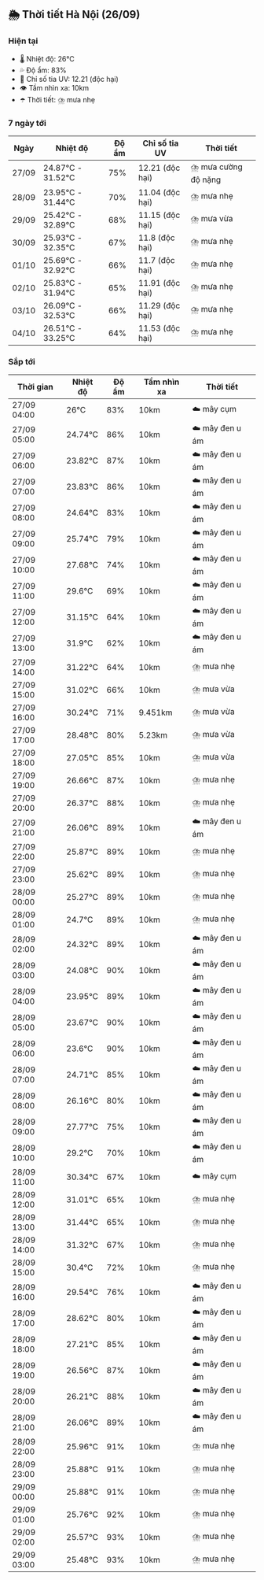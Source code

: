 ## 🌦️ Thời tiết Hà Nội (26/09)

### Hiện tại

- 🌡️ Nhiệt độ: 26℃
- 💦 Độ ẩm: 83%
- 🌟 Chỉ số tia UV: 12.21 (độc hại)
- 👁️ Tầm nhìn xa: 10km
- ☂️ Thời tiết: ⛈️ mưa nhẹ

### 7 ngày tới

| Ngày | Nhiệt độ | Độ ẩm | Chỉ số tia UV | Thời tiết |
| --- | --- | --- | --- | --- |
| 27/09 | 24.87℃ - 31.52℃ | 75% | 12.21 (độc hại) | ⛈️ mưa cường độ nặng |
| 28/09 | 23.95℃ - 31.44℃ | 70% | 11.04 (độc hại) | ⛈️ mưa nhẹ |
| 29/09 | 25.42℃ - 32.89℃ | 68% | 11.15 (độc hại) | ⛈️ mưa vừa |
| 30/09 | 25.93℃ - 32.35℃ | 67% | 11.8 (độc hại) | ⛈️ mưa nhẹ |
| 01/10 | 25.69℃ - 32.92℃ | 66% | 11.7 (độc hại) | ⛈️ mưa nhẹ |
| 02/10 | 25.83℃ - 31.94℃ | 65% | 11.91 (độc hại) | ⛈️ mưa nhẹ |
| 03/10 | 26.09℃ - 32.53℃ | 66% | 11.29 (độc hại) | ⛈️ mưa nhẹ |
| 04/10 | 26.51℃ - 33.25℃ | 64% | 11.53 (độc hại) | ⛈️ mưa nhẹ |

### Sắp tới

| Thời gian | Nhiệt độ | Độ ẩm | Tầm nhìn xa | Thời tiết |
| --- | --- | --- | --- | --- |
| 27/09 04:00 | 26℃ | 83% | 10km | ☁️ mây cụm |
| 27/09 05:00 | 24.74℃ | 86% | 10km | ☁️ mây đen u ám |
| 27/09 06:00 | 23.82℃ | 87% | 10km | ☁️ mây đen u ám |
| 27/09 07:00 | 23.83℃ | 86% | 10km | ☁️ mây đen u ám |
| 27/09 08:00 | 24.64℃ | 83% | 10km | ☁️ mây đen u ám |
| 27/09 09:00 | 25.74℃ | 79% | 10km | ☁️ mây đen u ám |
| 27/09 10:00 | 27.68℃ | 74% | 10km | ☁️ mây đen u ám |
| 27/09 11:00 | 29.6℃ | 69% | 10km | ☁️ mây đen u ám |
| 27/09 12:00 | 31.15℃ | 64% | 10km | ☁️ mây đen u ám |
| 27/09 13:00 | 31.9℃ | 62% | 10km | ☁️ mây đen u ám |
| 27/09 14:00 | 31.22℃ | 64% | 10km | ⛈️ mưa nhẹ |
| 27/09 15:00 | 31.02℃ | 66% | 10km | ⛈️ mưa vừa |
| 27/09 16:00 | 30.24℃ | 71% | 9.451km | ⛈️ mưa vừa |
| 27/09 17:00 | 28.48℃ | 80% | 5.23km | ⛈️ mưa vừa |
| 27/09 18:00 | 27.05℃ | 85% | 10km | ⛈️ mưa vừa |
| 27/09 19:00 | 26.66℃ | 87% | 10km | ⛈️ mưa nhẹ |
| 27/09 20:00 | 26.37℃ | 88% | 10km | ⛈️ mưa nhẹ |
| 27/09 21:00 | 26.06℃ | 89% | 10km | ☁️ mây đen u ám |
| 27/09 22:00 | 25.87℃ | 89% | 10km | ⛈️ mưa nhẹ |
| 27/09 23:00 | 25.62℃ | 89% | 10km | ⛈️ mưa nhẹ |
| 28/09 00:00 | 25.27℃ | 89% | 10km | ⛈️ mưa nhẹ |
| 28/09 01:00 | 24.7℃ | 89% | 10km | ⛈️ mưa nhẹ |
| 28/09 02:00 | 24.32℃ | 89% | 10km | ☁️ mây đen u ám |
| 28/09 03:00 | 24.08℃ | 90% | 10km | ☁️ mây đen u ám |
| 28/09 04:00 | 23.95℃ | 89% | 10km | ☁️ mây đen u ám |
| 28/09 05:00 | 23.67℃ | 90% | 10km | ☁️ mây đen u ám |
| 28/09 06:00 | 23.6℃ | 90% | 10km | ☁️ mây đen u ám |
| 28/09 07:00 | 24.71℃ | 85% | 10km | ☁️ mây đen u ám |
| 28/09 08:00 | 26.16℃ | 80% | 10km | ☁️ mây đen u ám |
| 28/09 09:00 | 27.77℃ | 75% | 10km | ☁️ mây đen u ám |
| 28/09 10:00 | 29.2℃ | 70% | 10km | ☁️ mây đen u ám |
| 28/09 11:00 | 30.34℃ | 67% | 10km | ☁️ mây cụm |
| 28/09 12:00 | 31.01℃ | 65% | 10km | ⛈️ mưa nhẹ |
| 28/09 13:00 | 31.44℃ | 65% | 10km | ⛈️ mưa nhẹ |
| 28/09 14:00 | 31.32℃ | 67% | 10km | ⛈️ mưa nhẹ |
| 28/09 15:00 | 30.4℃ | 72% | 10km | ⛈️ mưa nhẹ |
| 28/09 16:00 | 29.54℃ | 76% | 10km | ☁️ mây đen u ám |
| 28/09 17:00 | 28.62℃ | 80% | 10km | ☁️ mây đen u ám |
| 28/09 18:00 | 27.21℃ | 85% | 10km | ☁️ mây đen u ám |
| 28/09 19:00 | 26.56℃ | 87% | 10km | ☁️ mây đen u ám |
| 28/09 20:00 | 26.21℃ | 88% | 10km | ☁️ mây đen u ám |
| 28/09 21:00 | 26.06℃ | 89% | 10km | ☁️ mây đen u ám |
| 28/09 22:00 | 25.96℃ | 91% | 10km | ⛈️ mưa nhẹ |
| 28/09 23:00 | 25.88℃ | 91% | 10km | ⛈️ mưa nhẹ |
| 29/09 00:00 | 25.88℃ | 91% | 10km | ⛈️ mưa nhẹ |
| 29/09 01:00 | 25.76℃ | 92% | 10km | ⛈️ mưa nhẹ |
| 29/09 02:00 | 25.57℃ | 93% | 10km | ⛈️ mưa nhẹ |
| 29/09 03:00 | 25.48℃ | 93% | 10km | ⛈️ mưa nhẹ |

